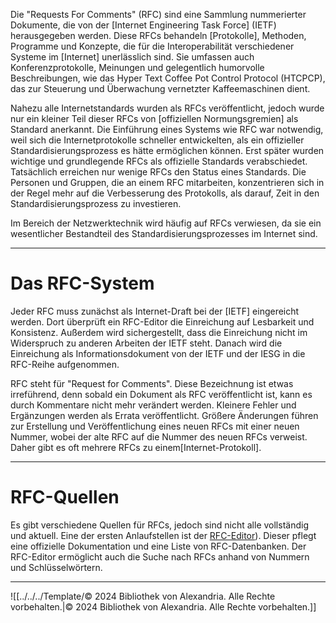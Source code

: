 Die "Requests For Comments" (RFC) sind eine Sammlung nummerierter Dokumente, die von der [Internet Engineering Task Force] (IETF) herausgegeben werden. Diese RFCs behandeln [Protokolle], Methoden, Programme und Konzepte, die für die Interoperabilität verschiedener Systeme im [Internet] unerlässlich sind. Sie umfassen auch Konferenzprotokolle, Meinungen und gelegentlich humorvolle Beschreibungen, wie das Hyper Text Coffee Pot Control Protocol (HTCPCP), das zur Steuerung und Überwachung vernetzter Kaffeemaschinen dient.

Nahezu alle Internetstandards wurden als RFCs veröffentlicht, jedoch wurde nur ein kleiner Teil dieser RFCs von [offiziellen Normungsgremien] als Standard anerkannt. Die Einführung eines Systems wie RFC war notwendig, weil sich die Internetprotokolle schneller entwickelten, als ein offizieller Standardisierungsprozess es hätte ermöglichen können. Erst später wurden wichtige und grundlegende RFCs als offizielle Standards verabschiedet. Tatsächlich erreichen nur wenige RFCs den Status eines Standards. Die Personen und Gruppen, die an einem RFC mitarbeiten, konzentrieren sich in der Regel mehr auf die Verbesserung des Protokolls, als darauf, Zeit in den Standardisierungsprozess zu investieren.

Im Bereich der Netzwerktechnik wird häufig auf RFCs verwiesen, da sie ein wesentlicher Bestandteil des Standardisierungsprozesses im Internet sind.

---

# Das RFC-System
Jeder RFC muss zunächst als Internet-Draft bei der [IETF] eingereicht werden. Dort überprüft ein RFC-Editor die Einreichung auf Lesbarkeit und Konsistenz. Außerdem wird sichergestellt, dass die Einreichung nicht im Widerspruch zu anderen Arbeiten der IETF steht. Danach wird die Einreichung als Informationsdokument von der IETF und der IESG in die RFC-Reihe aufgenommen.

RFC steht für "Request for Comments". Diese Bezeichnung ist etwas irreführend, denn sobald ein Dokument als RFC veröffentlicht ist, kann es durch Kommentare nicht mehr verändert werden. Kleinere Fehler und Ergänzungen werden als Errata veröffentlicht. Größere Änderungen führen zur Erstellung und Veröffentlichung eines neuen RFCs mit einer neuen Nummer, wobei der alte RFC auf die Nummer des neuen RFCs verweist. Daher gibt es oft mehrere RFCs zu einem[Internet-Protokoll].

---

# RFC-Quellen
Es gibt verschiedene Quellen für RFCs, jedoch sind nicht alle vollständig und aktuell. Eine der ersten Anlaufstellen ist der [RFC-Editor](https://www.rfc-editor.org/)). Dieser pflegt eine offizielle Dokumentation und eine Liste von RFC-Datenbanken. Der RFC-Editor ermöglicht auch die Suche nach RFCs anhand von Nummern und Schlüsselwörtern.

---

![[../../../Template/© 2024 Bibliothek von Alexandria. Alle Rechte vorbehalten.|© 2024 Bibliothek von Alexandria. Alle Rechte vorbehalten.]]